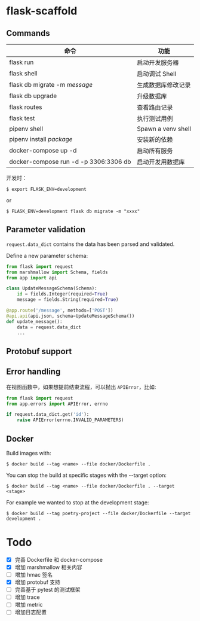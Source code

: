 # flask-scaffold


## Commands

命令 | 功能
---- | ---
flask run | 启动开发服务器
flask shell | 启动调试 Shell
flask db migrate  -m *message* | 生成数据库修改记录
flask db upgrade | 升级数据库
flask routes | 查看路由记录
flask test | 执行测试用例
pipenv shell | Spawn a venv shell
pipenv install *package* | 安装新的依赖
docker-compose up -d | 启动所有服务
docker-compose run -d -p 3306:3306 db | 启动开发用数据库

开发时：
```shell
$ export FLASK_ENV=development
```

or

```shell
$ FLASK_ENV=development flask db migrate -m "xxxx"
```

## Parameter validation
`request.data_dict` contains the data has been parsed and validated.

Define a new parameter schema:
```python
from flask import request
from marshmallow import Schema, fields
from app import api

class UpdateMessageSchema(Schema):
    id = fields.Integer(required=True)
    message = fields.String(required=True)

@app.route('/message', methods=['POST'])
@api.api(api.json, schema=UpdateMessageSchema())
def update_message():
    data = request.data_dict
    ...
```

## Protobuf support
 
## Error handling

在视图函数中，如果想提前结束流程，可以抛出 `APIError`，比如:
```python
from flask import request
from app.errors import APIError, errno

if request.data_dict.get('id'):
    raise APIError(errno.INVALID_PARAMETERS)
```

## Docker

Build images with:
```shell script
$ docker build --tag <name> --file docker/Dockerfile . 
```

You can stop the build at specific stages with the --target option:
```shell script
$ docker build --tag <name> --file docker/Dockerfile . --target <stage>
```
For example we wanted to stop at the development stage:
```shell script
$ docker build --tag poetry-project --file docker/Dockerfile --target development .
```

# Todo
-[x] 完善 Dockerfile 和 docker-compose  
-[x] 增加 marshmallow 相关内容  
-[ ] 增加 hmac 签名  
-[x] 增加 protobuf 支持  
-[ ] 完善基于 pytest 的测试框架  
-[ ] 增加 trace  
-[ ] 增加 metric  
-[ ] 增加日志配置
